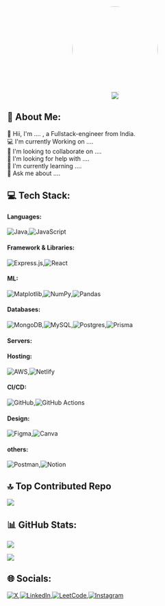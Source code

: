 <div align="center">
  <img width=200 style="border-radius:50%" src="https://avatars.githubusercontent.com/alfaarghya"/>
</div>
<div align="center">
<img src="https://visitcount.itsvg.in/api?id=alfaarghya&icon=5&color=6"/>
</div>

## 💫 About Me:

👋 Hii, I'm .... , a Fullstack-engineer from India.<br>  💻 I'm currently Working on ....<br>  👯 I'm looking to collaborate on ....<br>  🤝 I'm looking for help with ....<br>  🌱 I'm currently learning ....<br>  💬 Ask me about ....<br>  

## 💻 Tech Stack:

#### Languages:

![Java](https://img.shields.io/badge/java-%23ED8B00.svg?style=for-the-badge&logo=openjdk&logoColor=white),![JavaScript](https://img.shields.io/badge/javascript-%23323330.svg?style=for-the-badge&logo=javascript&logoColor=%23F7DF1E)

#### Framework & Libraries:

![Express.js](https://img.shields.io/badge/express.js-%23404d59.svg?style=for-the-badge&logo=express&logoColor=%2361DAFB),![React](https://img.shields.io/badge/react-%2320232a.svg?style=for-the-badge&logo=react&logoColor=%2361DAFB)

#### ML:

![Matplotlib](https://img.shields.io/badge/Matplotlib-%23ffffff.svg?style=for-the-badge&logo=Matplotlib&logoColor=black),![NumPy](https://img.shields.io/badge/numpy-%23013243.svg?style=for-the-badge&logo=numpy&logoColor=white),![Pandas](https://img.shields.io/badge/pandas-%23150458.svg?style=for-the-badge&logo=pandas&logoColor=white)

#### Databases:

![MongoDB](https://img.shields.io/badge/MongoDB-%234ea94b.svg?style=for-the-badge&logo=mongodb&logoColor=white),![MySQL](https://img.shields.io/badge/mysql-4479A1.svg?style=for-the-badge&logo=mysql&logoColor=white),![Postgres](https://img.shields.io/badge/postgres-%23316192.svg?style=for-the-badge&logo=postgresql&logoColor=white),![Prisma](https://img.shields.io/badge/Prisma-3982CE?style=for-the-badge&logo=Prisma&logoColor=white)

#### Servers:



#### Hosting:

![AWS](https://img.shields.io/badge/AWS-%23FF9900.svg?style=for-the-badge&logo=amazon-aws&logoColor=white),![Netlify](https://img.shields.io/badge/netlify-%23000000.svg?style=for-the-badge&logo=netlify&logoColor=#00C7B7)

#### CI/CD:

![GitHub](https://img.shields.io/badge/github-%23121011.svg?style=for-the-badge&logo=github&logoColor=white),![GitHub Actions](https://img.shields.io/badge/github%20actions-%232671E5.svg?style=for-the-badge&logo=githubactions&logoColor=white)

#### Design:

![Figma](https://img.shields.io/badge/figma-%23F24E1E.svg?style=for-the-badge&logo=figma&logoColor=white),![Canva](https://img.shields.io/badge/Canva-%2300C4CC.svg?style=for-the-badge&logo=Canva&logoColor=white)

#### others:

![Postman](https://img.shields.io/badge/Postman-FF6C37?style=for-the-badge&logo=postman&logoColor=white),![Notion](https://img.shields.io/badge/Notion-%23000000.svg?style=for-the-badge&logo=notion&logoColor=white)



## 🔝 Top Contributed Repo

![](https://github-contributor-stats.vercel.app/api?username=alfaarghya&limit=5&theme=transparent&combine_all_yearly_contributions=true)


## 📊 GitHub Stats:

![](https://github-readme-streak-stats.herokuapp.com?theme=transparent&user=alfaarghya)




![](https://github-readme-stats.vercel.app/api/top-langs/?username=alfaarghya&theme=transparent&layout=compact)


## 🌐 Socials:
[![X](https://img.shields.io/badge/X-black.svg?logo=X&logoColor=white)](https://x.com/alfaarghya),[![LinkedIn](https://img.shields.io/badge/LinkedIn-%230077B5.svg?logo=linkedin&logoColor=white)](https://linkedin.com/in/alfaarghya),[![LeetCode](https://img.shields.io/badge/LeetCode-%2320232a.svg?style=normal&logo=LeetCode&logoColor=%FFA116)](https://leetcode.com/alfaarghya/),[![Instagram](https://img.shields.io/badge/Instagram-%23E4405F.svg?logo=Instagram&logoColor=white)](https://instagram.com/alfaarghya)

